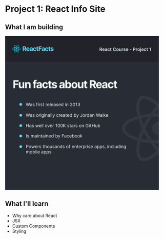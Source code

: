 # Project 1: React Info Site

## What I am building

![React Facts](./images/ReactFacts.png)

## What I'll learn

- Why care about React
- JSX
- Custom Components
- Styling
